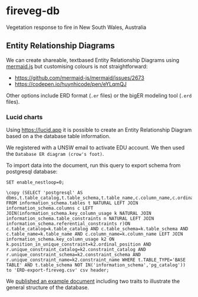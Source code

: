 # fireveg-db

Vegetation response to fire in New South Wales, Australia

## Entity Relationship Diagrams

We can create shareable, textbased Entity Relationship Diagrams using [mermaid.js](https://mermaid.js.org/syntax/entityRelationshipDiagram.html) but customising colours is not straightforward:

- https://github.com/mermaid-js/mermaid/issues/2673
- https://codepen.io/huynhicode/pen/eYLqmQJ

Other options include ERD format (`.er` files)  or the bigER modeling tool (`.erd` files). 

### Lucid charts

Using <https://lucid.app> it is possible to create an Entity Relationship Diagram based on a the database table information. 

We registered with a UNSW email to activate EDU account. We then used the `Database ER diagram (crow's foot)`.

To import data into the document, run this query to export schema from postgresql database:

```{sql}
SET enable_nestloop=0;

\copy (SELECT 'postgresql' AS dbms,t.table_catalog,t.table_schema,t.table_name,c.column_name,c.ordinal_position,c.data_type,c.character_maximum_length,n.constraint_type,k2.table_schema,k2.table_name,k2.column_name FROM information_schema.tables t NATURAL LEFT JOIN information_schema.columns c LEFT JOIN(information_schema.key_column_usage k NATURAL JOIN information_schema.table_constraints n NATURAL LEFT JOIN information_schema.referential_constraints r)ON c.table_catalog=k.table_catalog AND c.table_schema=k.table_schema AND c.table_name=k.table_name AND c.column_name=k.column_name LEFT JOIN information_schema.key_column_usage k2 ON k.position_in_unique_constraint=k2.ordinal_position AND r.unique_constraint_catalog=k2.constraint_catalog AND r.unique_constraint_schema=k2.constraint_schema AND r.unique_constraint_name=k2.constraint_name WHERE t.TABLE_TYPE='BASE TABLE' AND t.table_schema NOT IN('information_schema','pg_catalog')) to 'ERD-export-fireveg.csv' csv header;

```

We [published an example document](https://lucid.app/lucidchart/537633dc-56b0-4b21-b6ec-377c3b6771e0/view?page=0_0&invitationId=inv_f7598dc3-a309-4e98-9439-fb73b540f7c4#) including two traits to illustrate the general structure of the database.